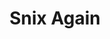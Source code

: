 ---
layout: other-video
permalink: /snix-again
title: Snix Again
video_number: 37
release_date: 1997-01-01
description: |
  FUN FACT: The intro was created using Mario Paint!
cast: 
video_info:
  - youtube;YouTube;FwEtIkmJzd4
  - bitchute;Bitchute archive;MbHm89v5jVFV
poster: snix-3.jpg
video_available: true
medium: live action
old_cm_description: |
  I was so pleased with "Snix: The Return" that I decided to do one more sequel, so I could call the whole thing "The Snix Trilogy". I tried to make this one the grand finale, however I put too much thought into it. The story was too complex and had to broken up into four more sequels which I eventually called The Six Snix Flicks. (See 98 filmography for Rotten Corpse of Snix, Possessed Mask of Snix and finally The Evil Spirit of Snix.)
james_old_star_rating: 2
james_old_number_rating: 8
---
